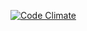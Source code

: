 [![Code Climate](https://codeclimate.com/github/codeclimate/codeclimate/badges/gpa.svg)](https://codeclimate.com/github/Silentbilly/project-lvl1-s95)
